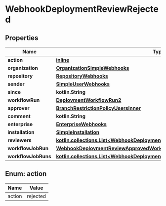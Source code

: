 
# WebhookDeploymentReviewRejected

## Properties
Name | Type | Description | Notes
------------ | ------------- | ------------- | -------------
**action** | [**inline**](#Action) |  | 
**organization** | [**OrganizationSimpleWebhooks**](OrganizationSimpleWebhooks.md) |  | 
**repository** | [**RepositoryWebhooks**](RepositoryWebhooks.md) |  | 
**sender** | [**SimpleUserWebhooks**](SimpleUserWebhooks.md) |  | 
**since** | **kotlin.String** |  | 
**workflowRun** | [**DeploymentWorkflowRun2**](DeploymentWorkflowRun2.md) |  | 
**approver** | [**BranchRestrictionPolicyUsersInner**](BranchRestrictionPolicyUsersInner.md) |  |  [optional]
**comment** | **kotlin.String** |  |  [optional]
**enterprise** | [**EnterpriseWebhooks**](EnterpriseWebhooks.md) |  |  [optional]
**installation** | [**SimpleInstallation**](SimpleInstallation.md) |  |  [optional]
**reviewers** | [**kotlin.collections.List&lt;WebhookDeploymentReviewApprovedReviewersInner&gt;**](WebhookDeploymentReviewApprovedReviewersInner.md) |  |  [optional]
**workflowJobRun** | [**WebhookDeploymentReviewApprovedWorkflowJobRun**](WebhookDeploymentReviewApprovedWorkflowJobRun.md) |  |  [optional]
**workflowJobRuns** | [**kotlin.collections.List&lt;WebhookDeploymentReviewRejectedWorkflowJobRunsInner&gt;**](WebhookDeploymentReviewRejectedWorkflowJobRunsInner.md) |  |  [optional]


<a id="Action"></a>
## Enum: action
Name | Value
---- | -----
action | rejected



